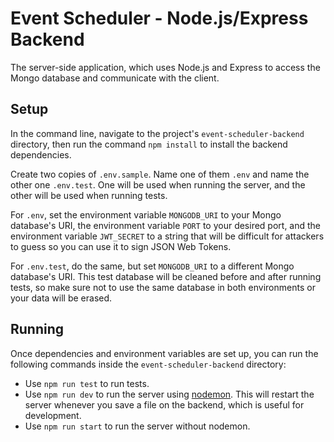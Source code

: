 # Event Scheduler - Node.js/Express Backend
The server-side application, which uses Node.js and Express to access the Mongo database and communicate with the client.

## Setup
In the command line, navigate to the project's `event-scheduler-backend` directory, then run the command `npm install` to install the backend dependencies.

Create two copies of `.env.sample`. Name one of them `.env` and name the other one `.env.test`. One will be used when running the server, and the other will be used when running tests.

For `.env`, set the environment variable `MONGODB_URI` to your Mongo database's URI, the environment variable `PORT` to your desired port, and the environment variable `JWT_SECRET` to a string that will be difficult for attackers to guess so you can use it to sign JSON Web Tokens.

For `.env.test`, do the same, but set `MONGODB_URI` to a different Mongo database's URI. This test database will be cleaned before and after running tests, so make sure not to use the same database in both environments or your data will be erased. 

## Running
Once dependencies and environment variables are set up, you can run the following commands inside the `event-scheduler-backend` directory:
- Use `npm run test` to run tests.
- Use `npm run dev` to run the server using [nodemon](https://www.npmjs.com/package/nodemon). This will restart the server whenever you save a file on the backend, which is useful for development.
- Use `npm run start` to run the server without nodemon.
